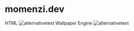 # momenzi.dev
HTML
![alternativetext](https://i.ibb.co/jL0fBg4/screencapture-file-C-Users-Momenzi-Desktop-momenzi-dev-index-html-2020-05-23-21-49-19.png)
Wallpaper Engine
![alternativetext](https://i.ibb.co/F7Wqq08/myau.gif)
